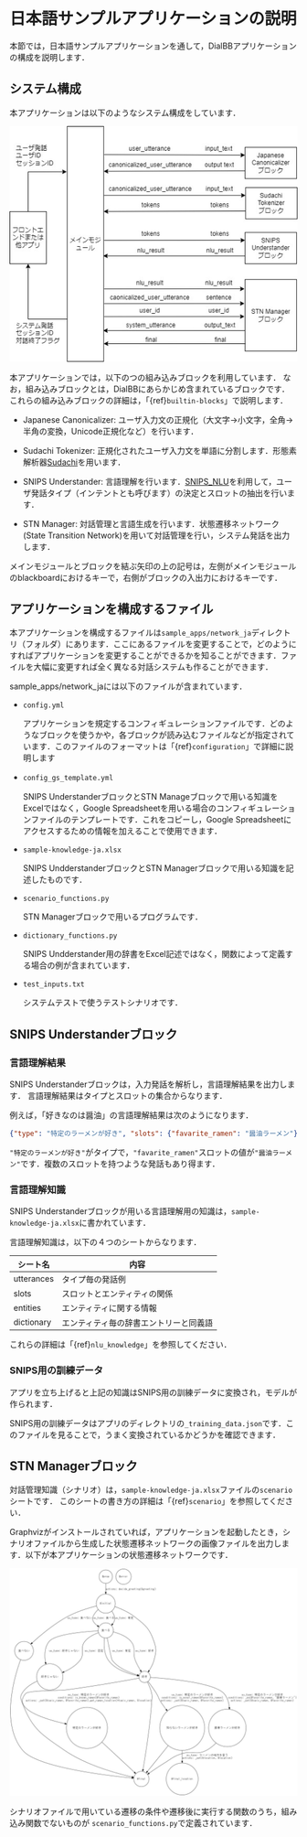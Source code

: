# 日本語サンプルアプリケーションの説明

本節では，日本語サンプルアプリケーションを通して，DialBBアプリケーションの構成を説明します．

## システム構成

本アプリケーションは以下のようなシステム構成をしています．


![sample-arch](../../images/sample-arch.jpg)


本アプリケーションでは，以下のつの組み込みブロックを利用しています．
なお，組み込みブロックとは，DialBBにあらかじめ含まれているブロックです．これらの組み込みブロックの詳細は，「{ref}`builtin-blocks`」で説明します．

- Japanese Canonicalizer: ユーザ入力文の正規化（大文字→小文字，全角→半角の変換，Unicode正規化など）を行います．

- Sudachi Tokenizer: 正規化されたユーザ入力文を単語に分割します．形態素解析器[Sudachi](https://github.com/WorksApplications/Sudachi)を用います．

- SNIPS Understander: 言語理解を行います．[SNIPS_NLU](https://snips-nlu.readthedocs.io/en/latest/)を利用して，ユーザ発話タイプ（インテントとも呼びます）の決定とスロットの抽出を行います．
  
- STN Manager: 対話管理と言語生成を行います．状態遷移ネットワーク(State Transition Network)を用いて対話管理を行い，システム発話を出力します．

メインモジュールとブロックを結ぶ矢印の上の記号は，左側がメインモジュールのblackboardにおけるキーで，右側がブロックの入出力におけるキーです．


## アプリケーションを構成するファイル

本アプリケーションを構成するファイルは`sample_apps/network_ja`ディレクトリ（フォルダ）にあります．ここにあるファイルを変更することで，どのようにすればアプリケーションを変更することができるかを知ることができます．ファイルを大幅に変更すれば全く異なる対話システムも作ることができます．

sample_apps/network_jaには以下のファイルが含まれています．

- `config.yml`

  アプリケーションを規定するコンフィギュレーションファイルです．どのようなブロックを使うかや，各ブロックが読み込むファイルなどが指定されています．このファイルのフォーマットは「{ref}`configuration`」で詳細に説明します

- `config_gs_template.yml`　

  SNIPS UnderstanderブロックとSTN Manageブロックで用いる知識をExcelではなく，Google Spreadsheetを用いる場合のコンフィギュレーションファイルのテンプレートです．これをコピーし，Google Spreadsheetにアクセスするための情報を加えることで使用できます．

- `sample-knowledge-ja.xlsx`

  SNIPS UndderstanderブロックとSTN Managerブロックで用いる知識を記述したものです．

- `scenario_functions.py`

  STN Managerブロックで用いるプログラムです．

- `dictionary_functions.py`

  SNIPS Undderstander用の辞書をExcel記述ではなく，関数によって定義する場合の例が含まれています．

- `test_inputs.txt`

  システムテストで使うテストシナリオです．

## SNIPS Understanderブロック

### 言語理解結果

SNIPS Understanderブロックは，入力発話を解析し，言語理解結果を出力します．
言語理解結果はタイプとスロットの集合からなります．

例えば，「好きなのは醤油」の言語理解結果は次のようになります．

```json
{"type": "特定のラーメンが好き", "slots": {"favarite_ramen": "醤油ラーメン"}}
```

`"特定のラーメンが好き"`がタイプで，`"favarite_ramen"`スロットの値が`"醤油ラーメン"`です．複数のスロットを持つような発話もあり得ます．

### 言語理解知識

SNIPS Understanderブロックが用いる言語理解用の知識は，`sample-knowledge-ja.xlsx`に書かれています．

言語理解知識は，以下の４つのシートからなります．

| シート名   | 内容                                   |
| ---------- | -------------------------------------- |
| utterances | タイプ毎の発話例                       |
| slots      | スロットとエンティティの関係           |
| entities   | エンティティに関する情報               |
| dictionary | エンティティ毎の辞書エントリーと同義語 |

これらの詳細は「{ref}`nlu_knowledge`」を参照してください．

### SNIPS用の訓練データ

アプリを立ち上げると上記の知識はSNIPS用の訓練データに変換され，モデルが作られます．

SNIPS用の訓練データはアプリのディレクトリの`_training_data.json`です．このファイルを見ることで，うまく変換されているかどうかを確認できます．

## STN Managerブロック

対話管理知識（シナリオ）は，`sample-knowledge-ja.xlsx`ファイルの`scenario`シートです．
このシートの書き方の詳細は「{ref}`scenario`」を参照してください．

Graphvizがインストールされていれば，アプリケーションを起動したとき，シナリオファイルから生成した状態遷移ネットワークの画像ファイルを出力します．以下が本アプリケーションの状態遷移ネットワークです．

![sample-ja-stn-graph](../../images/sample-ja-stn-graph.jpg)

シナリオファイルで用いている遷移の条件や遷移後に実行する関数のうち，組み込み関数でないものが
`scenario_functions.py`で定義されています．





